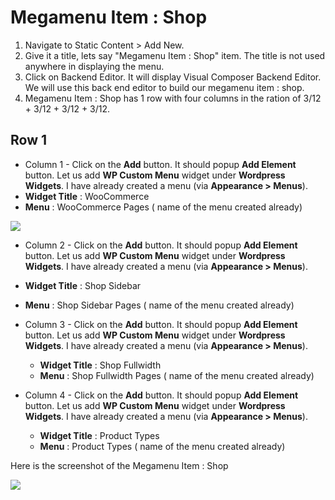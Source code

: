 # Megamenu Item : Shop

1. Navigate to Static Content > Add New.
2. Give it a title, lets say "Megamenu Item : Shop" item. The title is not used anywhere in displaying the menu.
3. Click on Backend Editor. It will display Visual Composer Backend Editor. We will use this back end editor to build our megamenu item : shop.
4. Megamenu Item : Shop has 1 row with four columns in the ration of 3/12 + 3/12 + 3/12 + 3/12.


## Row 1

 * Column 1 - Click on the **Add** button. It should popup **Add Element** button. Let us add **WP Custom Menu** widget under **Wordpress Widgets**. I have already created a menu (via **Appearance > Menus**).
  * **Widget Title** : WooCommerce
  * **Menu** : WooCommerce Pages ( name of the menu created already)

![](http://transvelo.github.io/docs/sportexx/images/megamenu-item-shop-setting.png)
 * Column 2 - Click on the **Add** button. It should popup **Add Element** button. Let us add **WP Custom Menu** widget under **Wordpress Widgets**. I have already created a menu (via **Appearance > Menus**).
  * **Widget Title** : Shop Sidebar
  * **Menu** : Shop Sidebar Pages ( name of the menu created already)

* Column 3 - Click on the **Add** button. It should popup **Add Element** button. Let us add **WP Custom Menu** widget under **Wordpress Widgets**. I have already created a menu (via **Appearance > Menus**).
  * **Widget Title** : Shop Fullwidth
  * **Menu** : Shop Fullwidth Pages ( name of the menu created already)

* Column 4 - Click on the **Add** button. It should popup **Add Element** button. Let us add **WP Custom Menu** widget under **Wordpress Widgets**. I have already created a menu (via **Appearance > Menus**).
  * **Widget Title** : Product Types
  * **Menu** : Product Types ( name of the menu created already)

Here is the screenshot of the Megamenu Item : Shop

  ![](http://transvelo.github.io/docs/sportexx/images/megamenu-item-shop.png)
